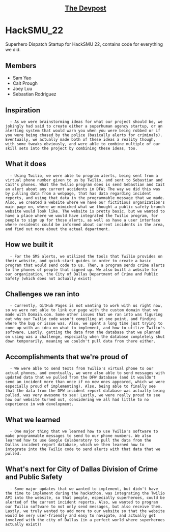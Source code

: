 ## <p align="center">[The Devpost](https://devpost.com/software/city-of-dallas-division-of-crime-and-public-safety) </p>

# HackSMU_22
Superhero Dispatch Startup for HackSMU 22, contains code for everything we did.

## Members
- Sam Yao
- Cait Prough
- Joey Luu
- Sebastian Rodriguez

## Inspiration
      - As we were brainstorming ideas for what our project should be, we jokingly had said to create either a superhuman agency startup, or an alerting system that would warn you when you were being robbed or if you were being chased by the police (basically alerts for criminals). Eventually, we actually made both of these ideas a reality though, with some tweaks obviously, and were able to combine multiple of our skill sets into the project by combining these ideas, too.

## What it does
      - Using Twilio, we were able to program alerts, being sent from a virtual phone number given to us by Twilio, and sent to Sebastian and Cait's phones. What the Twilio program does is send Sebastian and Cait an alert about any current accidents in DFW; The way we did this was by pulling data from a webpage, that has data regarding incident reports, and using that data in the programmable message that we made. Also, we created a website where we have our fictitious organization's main page on, where we mimicked what we thought a public safety branch website would look like. The website is pretty basic, but we wanted to have a place where we would have integrated the Twilio program, for people to sign up for those alerts, as well as have a user interface where residents could be informed about current incidents in the area, and find out more about the actual department.

## How we built it
      - For the SMS alerts, we utilized the tools that Twilio provides on their website, and quick-start guides in order to create a basic program that would send code to us. Then, a program sends crime alerts to the phones of people that signed up. We also built a website for our organization, the City of Dallas Department of Crime and Public Safety (which does not actually exist)

## Challenges we ran into
      - Currently, GitHub Pages is not wanting to work with us right now, so we were not able to link our page with the custom domain that we made with Domain.com. Some other issues that we ran into was figuring out why our Twilio code wasn't compiling at one point, and finding where the bug or issue was. Also, we spent a long time just trying to come up with an idea on what to implement, and how to utilize Twilio's software. Lastly, getting the data from the database that we planned on using was a challenge, especially when the database completely shut down temporarily, meaning we couldn't pull data from there either.

## Accomplishments that we're proud of
      - We were able to send texts from Twilio's virtual phone to our actual phones, and eventually, we were also able to send messages with updated data that we pulled from the DFW database (and it wouldn't send an incident more than once if no new ones appeared, which we were especially proud of implementing). Also, being able to finally see that the data from the DFW incident report database was actually being pulled, was very awesome to see! Lastly, we were really proud to see how our website turned out, considering we all had little to no experience in web development.

## What we learned
      - One major thing that we learned how to use Twilio's software to make programmable messages to send to our phone numbers. We also learned how to use Google Colaboratory to pull the data from the Dallas incident report database, which we then learned how to integrate into the Twilio code to send alerts with that data that we pulled.

## What's next for City of Dallas Division of Crime and Public Safety
      - Some major updates that we wanted to implement, but didn't have the time to implement during the hackathon, was integrating the Twilio API into the website, so that people, especially superheroes, could be alerted of the current incident reports. Also, we wanted to program our Twilio software to not only send messages, but also receive them. Lastly, we truly wanted to add more to our website so that the website would be very user-friendly and easy to navigate, and actually get involved with the city of Dallas (in a perfect world where superheroes actually exist)!
      

